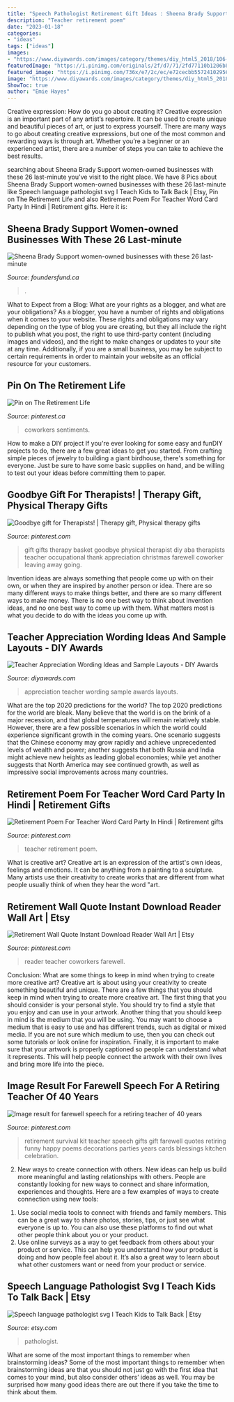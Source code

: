 ```yaml
---
title: "Speech Pathologist Retirement Gift Ideas : Sheena Brady Support Women-owned Businesses With These 26 Last-minute"
description: "Teacher retirement poem"
date: "2023-01-18"
categories:
- "ideas"
tags: ["ideas"]
images:
- "https://www.diyawards.com/images/category/themes/diy_html5_2018/106-banner-1-91-teacher-appreciation-gifts@2x.jpg"
featuredImage: "https://i.pinimg.com/originals/2f/d7/71/2fd77110b1206b8429eea8c77d17a107.jpg"
featured_image: "https://i.pinimg.com/736x/e7/2c/ec/e72cecbb55724102956fe0fa0e2c8783.jpg"
image: "https://www.diyawards.com/images/category/themes/diy_html5_2018/106-banner-1-91-teacher-appreciation-gifts@2x.jpg"
ShowToc: true
author: "Emie Hayes"
---
```



Creative expression: How do you go about creating it?
Creative expression is an important part of any artist’s repertoire. It can be used to create unique and beautiful pieces of art, or just to express yourself. There are many ways to go about creating creative expressions, but one of the most common and rewarding ways is through art. Whether you’re a beginner or an experienced artist, there are a number of steps you can take to achieve the best results.

	

		
searching about Sheena Brady Support women-owned businesses with these 26 last-minute you've visit to the right place. We have 8 Pics about Sheena Brady Support women-owned businesses with these 26 last-minute like Speech language pathologist svg I Teach Kids to Talk Back | Etsy, Pin on The Retirement Life and also Retirement Poem For Teacher Word Card Party In Hindi | Retirement gifts. Here it is:
		
    
## Sheena Brady Support Women-owned Businesses With These 26 Last-minute

<img loading=lazy src="https://i.shgcdn.com/8645ef27-8587-4fd1-bc86-d8c2806d5e3d/-/format/auto/-/preview/3000x3000/-/quality/lighter/" onerror="this.onerror=null;this.src='https://tse4.mm.bing.net/th?id=OIP.FoA_kVcsvAMJDaQXKU9rnAHaE8&amp;pid=15.1';" alt="Sheena Brady Support women-owned businesses with these 26 last-minute">

_Source: foundersfund.ca_

>. 

	

What to Expect from a Blog: What are your rights as a blogger, and what are your obligations?
As a blogger, you have a number of rights and obligations when it comes to your website. These rights and obligations may vary depending on the type of blog you are creating, but they all include the right to publish what you post, the right to use third-party content (including images and videos), and the right to make changes or updates to your site at any time. Additionally, if you are a small business, you may be subject to certain requirements in order to maintain your website as an official resource for your customers.

    
## Pin On The Retirement Life

<img loading=lazy src="https://i.pinimg.com/originals/61/15/0e/61150e994c83f0f431f7303c80cc82de.png" onerror="this.onerror=null;this.src='https://tse1.mm.bing.net/th?id=OIP.5rmT6zlA4kndkkRFxstV9gHaLG&amp;pid=15.1';" alt="Pin on The Retirement Life">

_Source: pinterest.ca_

>coworkers sentiments. 

	

How to make a DIY project
If you're ever looking for some easy and funDIY projects to do, there are a few great ideas to get you started. From crafting simple pieces of jewelry to building a giant birdhouse, there's something for everyone. Just be sure to have some basic supplies on hand, and be willing to test out your ideas before committing them to paper.

    
## Goodbye Gift For Therapists! | Therapy Gift, Physical Therapy Gifts

<img loading=lazy src="https://i.pinimg.com/originals/2e/84/4b/2e844bafa532346873ad9aa6c872ad97.jpg" onerror="this.onerror=null;this.src='https://tse2.mm.bing.net/th?id=OIP.jJm-sAMexE6NTwTsIDUUtQHaJ4&amp;pid=15.1';" alt="Goodbye gift for Therapists! | Therapy gift, Physical therapy gifts">

_Source: pinterest.com_

>gift gifts therapy basket goodbye physical therapist diy aba therapists teacher occupational thank appreciation christmas farewell coworker leaving away going. 

	

Invention ideas are always something that people come up with on their own, or when they are inspired by another person or idea. There are so many different ways to make things better, and there are so many different ways to make money. There is no one best way to think about invention ideas, and no one best way to come up with them. What matters most is what you decide to do with the ideas you come up with.

    
## Teacher Appreciation Wording Ideas And Sample Layouts - DIY Awards

<img loading=lazy src="https://www.diyawards.com/images/category/themes/diy_html5_2018/106-banner-1-91-teacher-appreciation-gifts@2x.jpg" onerror="this.onerror=null;this.src='https://tse2.mm.bing.net/th?id=OIP.8GPCgCWUE4VcX8x_5ULmBgHaC8&amp;pid=15.1';" alt="Teacher Appreciation Wording Ideas and Sample Layouts - DIY Awards">

_Source: diyawards.com_

>appreciation teacher wording sample awards layouts. 

	

What are the top 2020 predictions for the world?
The top 2020 predictions for the world are bleak. Many believe that the world is on the brink of a major recession, and that global temperatures will remain relatively stable. However, there are a few possible scenarios in which the world could experience significant growth in the coming years. One scenario suggests that the Chinese economy may grow rapidly and achieve unprecedented levels of wealth and power; another suggests that both Russia and India might achieve new heights as leading global economies; while yet another suggests that North America may see continued growth, as well as impressive social improvements across many countries.

    
## Retirement Poem For Teacher Word Card Party In Hindi | Retirement Gifts

<img loading=lazy src="https://i.pinimg.com/736x/e7/2c/ec/e72cecbb55724102956fe0fa0e2c8783.jpg" onerror="this.onerror=null;this.src='https://tse3.mm.bing.net/th?id=OIP.e9IYjRAgTpjI2oJZSINJ1AHaJx&amp;pid=15.1';" alt="Retirement Poem For Teacher Word Card Party In Hindi | Retirement gifts">

_Source: pinterest.com_

>teacher retirement poem. 

	

What is creative art?
Creative art is an expression of the artist's own ideas, feelings and emotions. It can be anything from a painting to a sculpture. Many artists use their creativity to create works that are different from what people usually think of when they hear the word "art.

    
## Retirement Wall Quote Instant Download Reader Wall Art | Etsy

<img loading=lazy src="https://i.pinimg.com/736x/13/16/ea/1316eaf75f5ad642c13745e02efe3440--book-reader-art-teachers.jpg" onerror="this.onerror=null;this.src='https://tse4.mm.bing.net/th?id=OIP.IQly2XnLWghh1IrUY54nRQHaJQ&amp;pid=15.1';" alt="Retirement Wall Quote Instant Download Reader Wall Art | Etsy">

_Source: pinterest.com_

>reader teacher coworkers farewell. 

	

Conclusion: What are some things to keep in mind when trying to create more creative art?
Creative art is about using your creativity to create something beautiful and unique. There are a few things that you should keep in mind when trying to create more creative art. The first thing that you should consider is your personal style. You should try to find a style that you enjoy and can use in your artwork. Another thing that you should keep in mind is the medium that you will be using. You may want to choose a medium that is easy to use and has different trends, such as digital or mixed media. If you are not sure which medium to use, then you can check out some tutorials or look online for inspiration. Finally, it is important to make sure that your artwork is properly captioned so people can understand what it represents. This will help people connect the artwork with their own lives and bring more life into the piece.

    
## Image Result For Farewell Speech For A Retiring Teacher Of 40 Years

<img loading=lazy src="https://i.pinimg.com/originals/2f/d7/71/2fd77110b1206b8429eea8c77d17a107.jpg" onerror="this.onerror=null;this.src='https://tse4.mm.bing.net/th?id=OIP.7hvEZ83kWW4HzSV2VUpZgAHaKW&amp;pid=15.1';" alt="Image result for farewell speech for a retiring teacher of 40 years">

_Source: pinterest.com_

>retirement survival kit teacher speech gifts gift farewell quotes retiring funny happy poems decorations parties years cards blessings kitchen celebration. 

	

2. New ways to create connection with others.
New ideas can help us build more meaningful and lasting relationships with others. People are constantly looking for new ways to connect and share information, experiences and thoughts. Here are a few examples of ways to create connection using new tools: 
1) Use social media tools to connect with friends and family members. This can be a great way to share photos, stories, tips, or just see what everyone is up to. You can also use these platforms to find out what other people think about you or your product. 
2) Use online surveys as a way to get feedback from others about your product or service. This can help you understand how your product is doing and how people feel about it. It’s also a great way to learn about what other customers want or need from your product or service.

    
## Speech Language Pathologist Svg I Teach Kids To Talk Back | Etsy

<img loading=lazy src="https://i.etsystatic.com/22865388/r/il/68a42d/2814527599/il_1588xN.2814527599_sly9.jpg" onerror="this.onerror=null;this.src='https://tse3.mm.bing.net/th?id=OIP.YVh7GoFfFwjTaXG149bsZAHaFj&amp;pid=15.1';" alt="Speech language pathologist svg I Teach Kids to Talk Back | Etsy">

_Source: etsy.com_

>pathologist. 

	

What are some of the most important things to remember when brainstorming ideas?
Some of the most important things to remember when brainstorming ideas are that you should not just go with the first idea that comes to your mind, but also consider others’ ideas as well. You may be surprised how many good ideas there are out there if you take the time to think about them.

